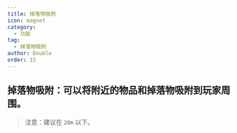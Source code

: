 ```yaml
---
title: 掉落物吸附
icon: magnet
category:
  - 功能
tag:
  - 掉落物吸附
author: Double
order: 15
---
```


## 掉落物吸附：可以将附近的物品和掉落物吸附到玩家周围。
> 注意：建议在 `20m` 以下。